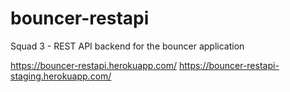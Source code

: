 # bouncer-restapi

Squad 3 - REST API backend for the bouncer application 

https://bouncer-restapi.herokuapp.com/
https://bouncer-restapi-staging.herokuapp.com/
